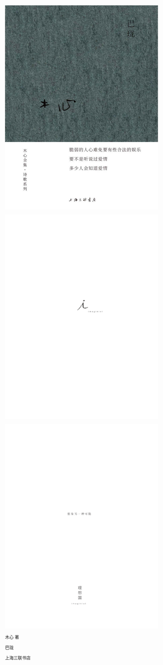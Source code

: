    

![](/木心全集（典藏套装十六册）/images/00114.jpeg)

   

![](/木心全集（典藏套装十六册）/images/00115.jpeg)

![](/木心全集（典藏套装十六册）/images/00116.jpeg)

   

  

  

  

木心 著

巴珑  

  

  

  

  

  

  

上海三联书店